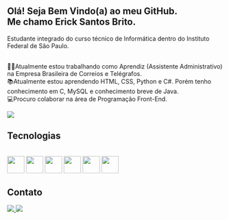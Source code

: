 ## Olá! Seja Bem Vindo(a) ao meu GitHub.<br>Me chamo Erick Santos Brito.

<div>
Estudante integrado do curso técnico de Informática dentro do Instituto Federal de São Paulo.

<br>👨‍💻Atualmente estou trabalhando como Aprendiz (Assistente Administrativo) na Empresa Brasileira de Correios e Telégrafos. <br>
📚Atualmente estou aprendendo HTML, CSS, Python e C#. Porém tenho conhecimento em C, MySQL e conhecimento breve de Java. <br>
💻Procuro colaborar na área de Programação Front-End.
</div>

<div align"center">
<img height:"180em" src="https://github-readme-stats.vercel.app/api?username=ericksntz"/>
 </div>
  
 ## Tecnologias
 
  <div style="display: inline_block"> <br>
    <img align: "center" height="40" width="40" src="https://cdn.jsdelivr.net/gh/devicons/devicon/icons/html5/html5-original.svg" />
    <img align: "center" height="40" width="40" src="https://cdn.jsdelivr.net/gh/devicons/devicon/icons/css3/css3-original.svg" />
    <img align: "center" height="40" width="40" src="https://cdn.jsdelivr.net/gh/devicons/devicon/icons/python/python-original.svg" />
    <img align: "center" height="40" width="40" src="https://cdn.jsdelivr.net/gh/devicons/devicon/icons/c/c-original.svg" />
    <img align: "center" height="40" width="40" src="https://cdn.jsdelivr.net/gh/devicons/devicon/icons/csharp/csharp-original.svg" />
    <img align: "center" height="40" width="40" src="https://cdn.jsdelivr.net/gh/devicons/devicon/icons/mysql/mysql-original.svg" />
  </div>
 
 ## Contato
 
 <div>
  <a href="https://www.linkedin.com/in/erick-santos-brito/"> <img src ="https://img.shields.io/badge/LinkedIn-0077B5?style=for-the-badge&logo=linkedin&logoColor=white"</a>
   <a href="mailto:erickbrito@outlook.com.br"> <img src="https://img.shields.io/badge/Microsoft_Outlook-0078D4?style=for-the-badge&logo=microsoft-outlook&logoColor=white"> </a>
   
  <div>
